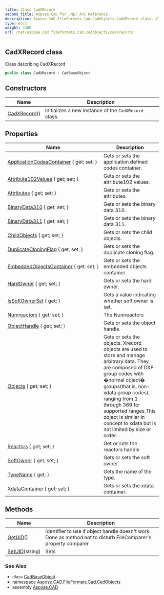 ```yaml
---
title: Class CadXRecord
second_title: Aspose.CAD for .NET API Reference
description: Aspose.CAD.FileFormats.Cad.CadObjects.CadXRecord class. Class describing CadXRecord
type: docs
weight: 3380
url: /net/aspose.cad.fileformats.cad.cadobjects/cadxrecord/
---
```

## CadXRecord class

Class describing CadXRecord

```csharp
public class CadXRecord : CadBaseObject
```

## Constructors

| Name | Description |
| --- | --- |
| [CadXRecord](cadxrecord/)() | Initializes a new instance of the `CadXRecord` class. |

## Properties

| Name | Description |
| --- | --- |
| [ApplicationCodesContainer](../../aspose.cad.fileformats.cad.cadobjects/cadobjectbase/applicationcodescontainer/) { get; set; } | Gets or sets the application defined codes container. |
| [Attribute102Values](../../aspose.cad.fileformats.cad.cadobjects/cadobjectbase/attribute102values/) { get; set; } | Gets or sets the attribute102 values. |
| [Attributes](../../aspose.cad.fileformats.cad.cadobjects/cadobjectbase/attributes/) { get; set; } | Gets or sets the attributes. |
| [BinaryData310](../../aspose.cad.fileformats.cad.cadobjects/cadxrecord/binarydata310/) { get; set; } | Gets or sets the binary data 310. |
| [BinaryData311](../../aspose.cad.fileformats.cad.cadobjects/cadxrecord/binarydata311/) { get; set; } | Gets or sets the binary data 311. |
| [ChildObjects](../../aspose.cad.fileformats.cad.cadobjects/cadbaseobject/childobjects/) { get; set; } | Gets or sets the child objects. |
| [DuplicateCloningFlag](../../aspose.cad.fileformats.cad.cadobjects/cadxrecord/duplicatecloningflag/) { get; set; } | Gets or sets the duplicate cloning flag. |
| [EmbeddedObjectsContainer](../../aspose.cad.fileformats.cad.cadobjects/cadobjectbase/embeddedobjectscontainer/) { get; set; } | Gets or sets the embedded objects container. |
| [HardOwner](../../aspose.cad.fileformats.cad.cadobjects/cadownedobjectbase/hardowner/) { get; set; } | Gets or sets the hard owner. |
| [IsSoftOwnerSet](../../aspose.cad.fileformats.cad.cadobjects/cadownedobjectbase/issoftownerset/) { get; } | Gets a value indicating whether soft owner is set. |
| [Numreactors](../../aspose.cad.fileformats.cad.cadobjects/cadownedobjectbase/numreactors/) { get; set; } | The Numreactors |
| [ObjectHandle](../../aspose.cad.fileformats.cad.cadobjects/cadobjectbase/objecthandle/) { get; set; } | Gets or sets the object handle. |
| [Objects](../../aspose.cad.fileformats.cad.cadobjects/cadxrecord/objects/) { get; set; } | Gets or sets the objects. Xrecord objects are used to store and manage arbitrary data. They are composed of DXF group codes with �normal object� groups(that is, non-xdata group codes), ranging from 1 through 369 for supported ranges.This object is similar in concept to xdata but is not limited by size or order. |
| [Reactors](../../aspose.cad.fileformats.cad.cadobjects/cadownedobjectbase/reactors/) { get; set; } | Get or sets the reactors handle |
| [SoftOwner](../../aspose.cad.fileformats.cad.cadobjects/cadownedobjectbase/softowner/) { get; set; } | Gets or sets the soft owner. |
| [TypeName](../../aspose.cad.fileformats.cad.cadobjects/cadbaseobject/typename/) { get; } | Gets the name of the type. |
| [XdataContainer](../../aspose.cad.fileformats.cad.cadobjects/cadobjectbase/xdatacontainer/) { get; set; } | Gets or sets the xdata container. |

## Methods

| Name | Description |
| --- | --- |
| [GetUID](../../aspose.cad.fileformats.cad.cadobjects/cadobjectbase/getuid/)() | Identifier to use if object handle doesn't work. Done as method not to disturb FileComparer's property comparer |
| [SetUID](../../aspose.cad.fileformats.cad.cadobjects/cadobjectbase/setuid/)(string) | Sets |

### See Also

* class [CadBaseObject](../cadbaseobject/)
* namespace [Aspose.CAD.FileFormats.Cad.CadObjects](../../aspose.cad.fileformats.cad.cadobjects/)
* assembly [Aspose.CAD](../../)


